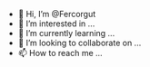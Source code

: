 - 👋 Hi, I’m @Fercorgut
- 👀 I’m interested in ...
- 🌱 I’m currently learning ...
- 💞️ I’m looking to collaborate on ...
- 📫 How to reach me ...

<!---
Fercorgut/Fercorgut is a ✨ special ✨ repository because its `README.md` (this file) appears on your GitHub profile.
You can click the Preview link to take a look at your changes.
--->
